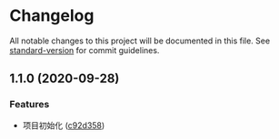 # Changelog

All notable changes to this project will be documented in this file. See [standard-version](https://github.com/conventional-changelog/standard-version) for commit guidelines.

## 1.1.0 (2020-09-28)


### Features

* 项目初始化 ([c92d358](https://github.com/BreathlessWay/mini-cli/commit/c92d3582729f43f12fc97dc72a1f2f9aa7ee5ee4))

